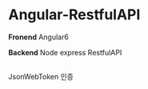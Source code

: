 # Angular-RestfulAPI

**Fronend** 
Angular6

**Backend**
Node express RestfulAPI

##  
JsonWebToken 인증

